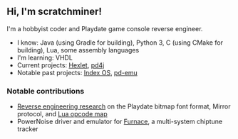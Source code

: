 ## Hi, I'm scratchminer!

I'm a hobbyist coder and Playdate game console reverse engineer.

- I know: Java (using Gradle for building), Python 3, C (using CMake for building), Lua, some assembly languages
- I'm learning: VHDL
- Current projects: [Hexlet](https://github.com/scratchminer/Hexlet-Emulator), [pd4j](https://github.com/scratchminer/pd4j)
- Notable past projects: [Index OS](https://github.com/scratchminer/Index-OS), [pd-emu](https://github.com/scratchminer/pd-emu)

### Notable contributions
- [Reverse engineering research](https://github.com/cranksters/playdate-reverse-engineering) on the Playdate bitmap font format, Mirror protocol, and [Lua opcode map](https://github.com/scratchminer/lua54)
- PowerNoise driver and emulator for [Furnace](https://github.com/tildearrow/furnace), a multi-system chiptune tracker
